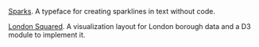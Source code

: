 <div>
  <p>
    <a href="https://github.com/aftertheflood/sparks">Sparks</a>. A typeface for creating sparklines in text without code.
  </p>
</div>
<div>
  <p>
  <a href="https://github.com/aftertheflood/londonsquared">London Squared</a>. A visualization layout for London borough data and a D3 module to implement it.
  </p>
</div>